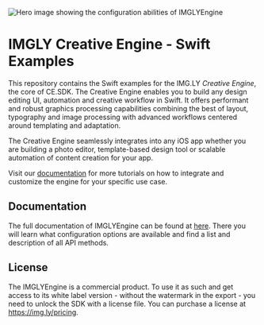 ![Hero image showing the configuration abilities of IMGLYEngine](https://img.ly/static/cesdk_release_header.png)

# IMGLY Creative Engine - Swift Examples

This repository contains the Swift examples for the IMG.LY *Creative Engine*, the core of CE.SDK. 
The Creative Engine enables you to build any design editing UI, automation and creative workflow in Swift.
It offers performant and robust graphics processing capabilities combining the best of layout, typography and image processing with advanced workflows centered around templating and adaptation. 

The Creative Engine seamlessly integrates into any iOS app whether you are building a photo editor, template-based design tool or scalable automation of content creation for your app.

Visit our [documentation](https://img.ly/docs/cesdk) for more tutorials on how to integrate and
customize the engine for your specific use case.

## Documentation
The full documentation of IMGLYEngine can be found at
[here](https://img.ly/docs/cesdk/ios/).
There you will learn what configuration options are available and find a list
and description of all API methods.

## License

The IMGLYEngine is a commercial product. To use it as such and get
access to its white label version - without the watermark in the export - you
need to unlock the SDK with a license file. You can purchase a license at
https://img.ly/pricing.
